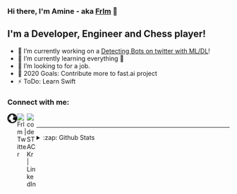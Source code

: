 ### Hi there, I'm Amine - aka [Frlm](https://mahamdiamine.github.io/) 👋

## I'm a Developer, Engineer and Chess player!

- 🔭 I’m currently working on a [Detecting Bots on twitter with ML/DL]()!
- 🌱 I’m currently learning everything 🤣
- 👯 I’m looking to for a job.
- 🥅 2020 Goals: Contribute more to fast.ai project
- ⚡ ToDo: Learn Swift

### Connect with me:

[<img align="left" alt="Frlm.com" width="22px" src="https://raw.githubusercontent.com/iconic/open-iconic/master/svg/globe.svg" />](https://mahamdiamine.github.io/)
[<img align="left" alt="Frlm | Twitter" width="22px" src="https://cdn.jsdelivr.net/npm/simple-icons@v3/icons/twitter.svg" />](https://twitter.com/MahamdiAmine)
[<img align="left" alt="codeSTACKr | LinkedIn" width="22px" src="https://cdn.jsdelivr.net/npm/simple-icons@v3/icons/linkedin.svg" />](https://www.linkedin.com/in/mohammed-mahamdi-b018b51b2)

<br />

---

<details>
  <summary>:zap: Github Stats</summary>

  <img align="left" alt="Amine's Github Stats" src="https://github-readme-stats.codestackr.vercel.app/api?username=MahamdiAmine&show_icons=true&hide_border=true" />

</details>